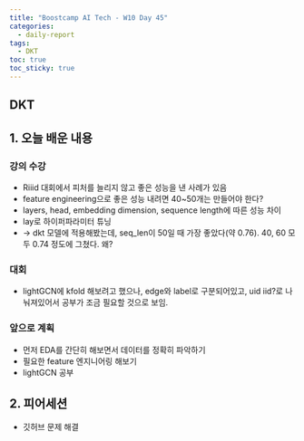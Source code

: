 ```yaml
---
title: "Boostcamp AI Tech - W10 Day 45"
categories:
  - daily-report
tags:
  - DKT
toc: true
toc_sticky: true
---
```


## DKT

## 1. 오늘 배운 내용

### 강의 수강
- Riiid 대회에서 피처를 늘리지 않고 좋은 성능을 낸 사례가 있음
- feature engineering으로 좋은 성능 내려면 40~50개는 만들어야 한다?
- layers, head, embedding dimension, sequence length에 따른 성능 차이
- lay로 하이퍼파라미터 튜닝
- -> dkt 모델에 적용해봤는데, seq_len이 50일 때 가장 좋았다(약 0.76). 40, 60 모두 0.74 정도에 그쳤다. 왜?

### 대회
- lightGCN에 kfold 해보려고 했으나, edge와 label로 구분되어있고, uid iid?로 나눠져있어서 공부가 조금 필요할 것으로 보임.

### 앞으로 계획
- 먼저 EDA를 간단히 해보면서 데이터를 정확히 파악하기
- 필요한 feature 엔지니어링 해보기
- lightGCN 공부



## 2. 피어세션
- 깃허브 문제 해결